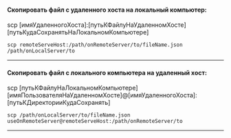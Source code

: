 #### Скопировать файл с удаленного хоста на локальный компьютер:

scp [имяУдаленногоХоста]:[путьКФайлуНаУдаленномХосте] [путьКудаСохранятьНаЛокальномКомпьютере]

	scp remoteServeHost:/path/onRemoteServer/to/fileName.json /path/onLocalServer/to

---
#### Скопировать файл с локального компьютера на удаленный хост:

scp [путьКФайлуНаЛокальномКомпьютере] [имяПользователяНаУдаленномХосте]@[имяУдаленногоХоста]:[путьКДиректорииКудаСохранять]

	scp /path/onLocalServer/to/fileName.json useOnRemoteServer@remoteServeHost:/path/onRemoteServer/to
  
---







